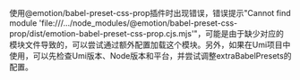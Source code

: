 使用@emotion/babel-preset-css-prop插件时出现错误，错误提示"Cannot find module 'file:///.../node_modules/@emotion/babel-preset-css-prop/dist/emotion-babel-preset-css-prop.cjs.mjs'"，可能是由于缺少对应的模块文件导致的，可以尝试通过额外配置加载这个模块。另外，如果在Umi项目中使用，可以先检查Umi版本、Node版本和平台，并尝试调整extraBabelPresets的配置。
